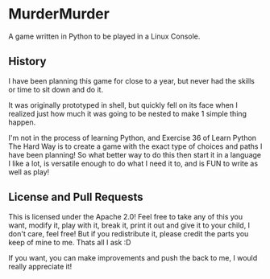 # MurderMurder
A game written in Python to be played in a Linux Console. 

## History
I have been planning this game for close to a year, but never had the skills or time to sit down and do it. 

It was originally prototyped in shell, but quickly fell on its face when I realized just how much it was going to be nested to make 1 simple thing happen. 

I'm not in the process of learning Python, and Exercise 36 of Learn Python The Hard Way is to create a game with the exact type of choices and paths I have been planning! So what better way to do this then start it in a language I like a lot, is versatile enough to do what I need it to, and is FUN to write as well as play!  

## License and Pull Requests
This is licensed under the Apache 2.0! Feel free to take any of this you want, modify it, play with it, break it, print it out and give it to your child, I don't care, feel free! But if you redistribute it, please credit the parts you keep of mine to me. Thats all I ask :D

If you want, you can make improvements and push the back to me, I would really appreciate it!
